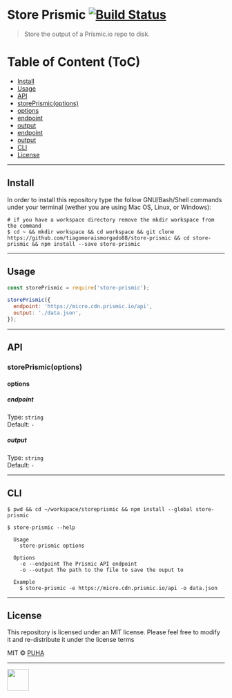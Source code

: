 # Store Prismic [![Build Status](https://travis-ci.org/puhastudio/store-prismic.svg?branch=master)](https://travis-ci.org/puhastudio/store-prismic)

> Store the output of a Prismic.io repo to disk.

Table of Content (ToC)
=====================

* [Install](#install)
* [Usage](#usage)
* [API](#api)
* [storePrismic(options)](#store-prismic-options)
* [options](#options)
* [endpoint](#endpoint)
* [output](#output)
* [endpoint](#endpoint)
* [output](#output)
* [CLI](#cli)
* [License](#license)

---

## Install

In order to install this repository type the follow GNU/Bash/Shell commands under your terminal (wether you are using Mac OS, Linux, or Windows):

```
# if you have a workspace directory remove the mkdir workspace from the command
$ cd ~ && mkdir workspace && cd workspace && git clone https://github.com/tiagomoraismorgado88/store-prismic && cd store-prismic && npm install --save store-prismic
```

---

## Usage

```js
const storePrismic = require('store-prismic');

storePrismic({
  endpoint: 'https://micro.cdn.prismic.io/api',
  output: './data.json',
});
```

---

## API

### storePrismic(options)

#### options

##### endpoint

Type: `string`<br>
Default: `-`

##### output

Type: `string`<br>
Default: `-`

---

## CLI

```
$ pwd && cd ~/workspace/storeprismic && npm install --global store-prismic
```

```
$ store-prismic --help

  Usage
    store-prismic options

  Options
    -e --endpoint The Prismic API endpoint
    -o --output The path to the file to save the ouput to

  Example
    $ store-prismic -e https://micro.cdn.prismic.io/api -o data.json
```

---

## License

This repository is licensed under an MIT license. Please feel free to modify it and re-distribute it under the license terms

MIT © [PUHA](https://github.com/puhastudio)

---

<img src="https://avatars3.githubusercontent.com/u/11931328?s=200&v=4" width="50"></img>
